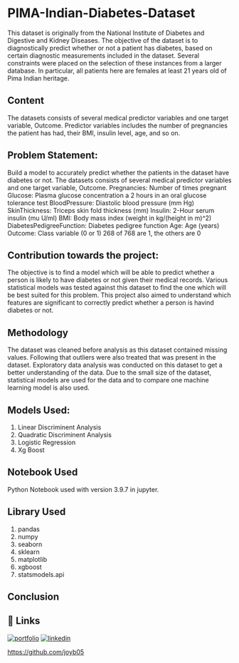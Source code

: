 
# PIMA-Indian-Diabetes-Dataset

This dataset is originally from the National Institute of Diabetes and Digestive and Kidney Diseases. The objective of the dataset is to diagnostically predict whether or not a patient has diabetes, based on certain diagnostic measurements included in the dataset. Several constraints were placed on the selection of these instances from a larger database. In particular, all patients here are females at least 21 years old of Pima Indian heritage.
## Content
The datasets consists of several medical predictor variables and one target variable, Outcome. Predictor variables includes the number of pregnancies the patient has had, their BMI, insulin level, age, and so on.
## Problem Statement:
Build a model to accurately predict whether the patients in the dataset have diabetes or not. The datasets consists of several medical predictor variables and one target variable, Outcome. Pregnancies: Number of times pregnant Glucose: Plasma glucose concentration a 2 hours in an oral glucose tolerance test BloodPressure: Diastolic blood pressure (mm Hg) SkinThickness: Triceps skin fold thickness (mm) Insulin: 2-Hour serum insulin (mu U/ml) BMI: Body mass index (weight in kg/(height in m)^2) DiabetesPedigreeFunction: Diabetes pedigree function Age: Age (years) Outcome: Class variable (0 or 1) 268 of 768 are 1, the others are 0
## Contribution towards the project:
The objective is to find a model which will be able to predict whether a person is likely to have diabetes or not given their medical records. Various statistical models was tested against this dataset to find the one which will be best suited for this problem. This project also aimed to understand which features are significant to correctly predict whether a person is havind diabetes or not. 
## Methodology
The dataset was cleaned before analysis as this dataset contained missing values. Following that outliers were also treated that was present in the dataset. 
Exploratory data analysis was conducted on this dataset to get a better understanding of the data. Due to the small size of the dataset, statistical models are used for the data and to compare one machine learning model is also used. 
## Models Used:
1) Linear Discriminent Analysis
2) Quadratic Discriminent Analysis
3) Logistic Regression
4) Xg Boost
## Notebook Used
Python Notebook used with version 3.9.7 in jupyter.
## Library Used
1) pandas
2) numpy
3) seaborn
4) sklearn
5) matplotlib
6) xgboost
7) statsmodels.api
## Conclusion


## 🔗 Links
[![portfolio](https://img.shields.io/badge/my_portfolio-000?style=for-the-badge&logo=ko-fi&logoColor=white)](https://github.com/joyb05)
[![linkedin](https://img.shields.io/badge/linkedin-0A66C2?style=for-the-badge&logo=linkedin&logoColor=white)](https://www.linkedin.com/in/joy-bhowmick-37269b80/)

https://github.com/joyb05